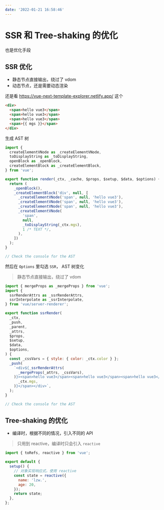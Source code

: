 ```yaml
---
date: '2022-01-21 16:58:46'
---
```


# SSR 和 Tree-shaking 的优化

也是优化手段

## SSR 优化

- 静态节点直接输出，绕过了 vdom
- 动态节点，还是需要动态渲染

还是看 https://vue-next-template-explorer.netlify.app/ 这个

```html
<div>
  <span>hello vue3</span>
  <span>hello vue3</span>
  <span>hello vue3</span>
  <span>{{ mgs }}</span>
</div>
```

生成 AST 树

```js
import {
  createElementVNode as _createElementVNode,
  toDisplayString as _toDisplayString,
  openBlock as _openBlock,
  createElementBlock as _createElementBlock,
} from 'vue';

export function render(_ctx, _cache, $props, $setup, $data, $options) {
  return (
    _openBlock(),
    _createElementBlock('div', null, [
      _createElementVNode('span', null, 'hello vue3'),
      _createElementVNode('span', null, 'hello vue3'),
      _createElementVNode('span', null, 'hello vue3'),
      _createElementVNode(
        'span',
        null,
        _toDisplayString(_ctx.mgs),
        1 /* TEXT */,
      ),
    ])
  );
}

// Check the console for the AST
```

然后在 `Options` 里勾选 `SSR`， AST 树变化

> 静态节点直接输出，绕过了 vdom

```js
import { mergeProps as _mergeProps } from 'vue';
import {
  ssrRenderAttrs as _ssrRenderAttrs,
  ssrInterpolate as _ssrInterpolate,
} from 'vue/server-renderer';

export function ssrRender(
  _ctx,
  _push,
  _parent,
  _attrs,
  $props,
  $setup,
  $data,
  $options,
) {
  const _cssVars = { style: { color: _ctx.color } };
  _push(
    `<div${_ssrRenderAttrs(
      _mergeProps(_attrs, _cssVars),
    )}><span>hello vue3</span><span>hello vue3</span><span>hello vue3</span><span>${_ssrInterpolate(
      _ctx.mgs,
    )}</span></div>`,
  );
}

// Check the console for the AST
```

## Tree-shaking 的优化

- 编译时，根据不同的情况，引入不同的 API

> 只用到 reactive，编译时只会引入 `reactive`

```js
import { toRefs, reactive } from 'vue';

export default {
  setup() {
    // 对象实现响应式，使用 reactive
    const state = reactive({
      name: 'lzw.',
      age: 20,
    });
    return state;
  },
};
```

